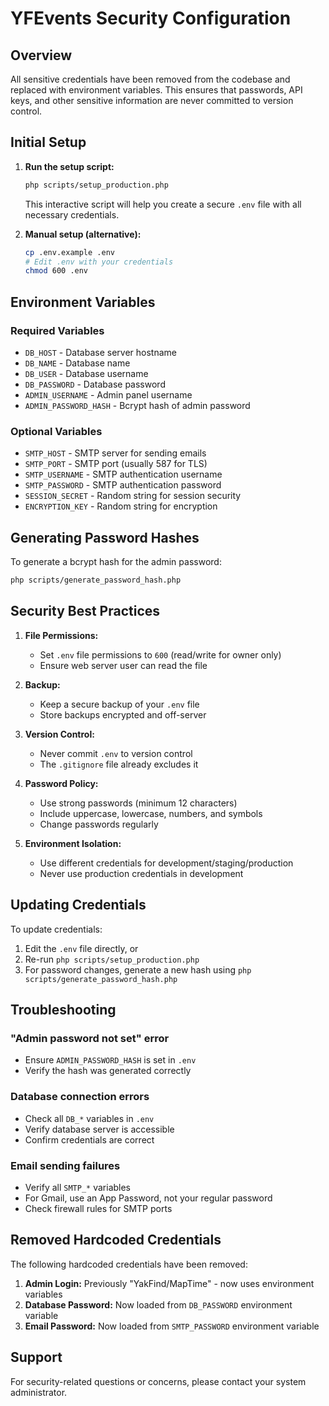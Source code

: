 # YFEvents Security Configuration

## Overview

All sensitive credentials have been removed from the codebase and replaced with environment variables. This ensures that passwords, API keys, and other sensitive information are never committed to version control.

## Initial Setup

1. **Run the setup script:**
   ```bash
   php scripts/setup_production.php
   ```
   This interactive script will help you create a secure `.env` file with all necessary credentials.

2. **Manual setup (alternative):**
   ```bash
   cp .env.example .env
   # Edit .env with your credentials
   chmod 600 .env
   ```

## Environment Variables

### Required Variables

- `DB_HOST` - Database server hostname
- `DB_NAME` - Database name
- `DB_USER` - Database username
- `DB_PASSWORD` - Database password
- `ADMIN_USERNAME` - Admin panel username
- `ADMIN_PASSWORD_HASH` - Bcrypt hash of admin password

### Optional Variables

- `SMTP_HOST` - SMTP server for sending emails
- `SMTP_PORT` - SMTP port (usually 587 for TLS)
- `SMTP_USERNAME` - SMTP authentication username
- `SMTP_PASSWORD` - SMTP authentication password
- `SESSION_SECRET` - Random string for session security
- `ENCRYPTION_KEY` - Random string for encryption

## Generating Password Hashes

To generate a bcrypt hash for the admin password:

```bash
php scripts/generate_password_hash.php
```

## Security Best Practices

1. **File Permissions:**
   - Set `.env` file permissions to `600` (read/write for owner only)
   - Ensure web server user can read the file

2. **Backup:**
   - Keep a secure backup of your `.env` file
   - Store backups encrypted and off-server

3. **Version Control:**
   - Never commit `.env` to version control
   - The `.gitignore` file already excludes it

4. **Password Policy:**
   - Use strong passwords (minimum 12 characters)
   - Include uppercase, lowercase, numbers, and symbols
   - Change passwords regularly

5. **Environment Isolation:**
   - Use different credentials for development/staging/production
   - Never use production credentials in development

## Updating Credentials

To update credentials:

1. Edit the `.env` file directly, or
2. Re-run `php scripts/setup_production.php`
3. For password changes, generate a new hash using `php scripts/generate_password_hash.php`

## Troubleshooting

### "Admin password not set" error
- Ensure `ADMIN_PASSWORD_HASH` is set in `.env`
- Verify the hash was generated correctly

### Database connection errors
- Check all `DB_*` variables in `.env`
- Verify database server is accessible
- Confirm credentials are correct

### Email sending failures
- Verify all `SMTP_*` variables
- For Gmail, use an App Password, not your regular password
- Check firewall rules for SMTP ports

## Removed Hardcoded Credentials

The following hardcoded credentials have been removed:

1. **Admin Login:** Previously "YakFind/MapTime" - now uses environment variables
2. **Database Password:** Now loaded from `DB_PASSWORD` environment variable
3. **Email Password:** Now loaded from `SMTP_PASSWORD` environment variable

## Support

For security-related questions or concerns, please contact your system administrator.